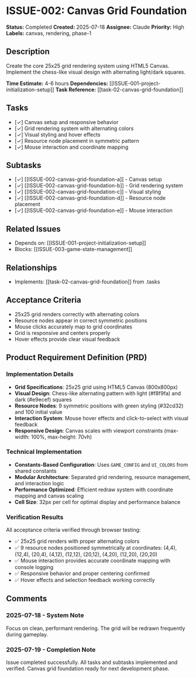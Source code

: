 # ISSUE-002: Canvas Grid Foundation

**Status:** Completed
**Created:** 2025-07-18
**Assignee:** Claude
**Priority:** High
**Labels:** canvas, rendering, phase-1

## Description

Create the core 25x25 grid rendering system using HTML5 Canvas. Implement the chess-like visual design with alternating light/dark squares.

**Time Estimate:** 4-6 hours
**Dependencies:** [[ISSUE-001-project-initialization-setup]]
**Task Reference:** [[task-02-canvas-grid-foundation]]

## Tasks

- [✓] Canvas setup and responsive behavior
- [✓] Grid rendering system with alternating colors
- [✓] Visual styling and hover effects
- [✓] Resource node placement in symmetric pattern
- [✓] Mouse interaction and coordinate mapping

## Subtasks

- [✓] [[ISSUE-002-canvas-grid-foundation-a]] - Canvas setup
- [✓] [[ISSUE-002-canvas-grid-foundation-b]] - Grid rendering system
- [✓] [[ISSUE-002-canvas-grid-foundation-c]] - Visual styling
- [✓] [[ISSUE-002-canvas-grid-foundation-d]] - Resource node placement
- [✓] [[ISSUE-002-canvas-grid-foundation-e]] - Mouse interaction

## Related Issues

- Depends on: [[ISSUE-001-project-initialization-setup]]
- Blocks: [[ISSUE-003-game-state-management]]

## Relationships

- Implements: [[task-02-canvas-grid-foundation]] from .tasks

## Acceptance Criteria

- 25x25 grid renders correctly with alternating colors
- Resource nodes appear in correct symmetric positions
- Mouse clicks accurately map to grid coordinates
- Grid is responsive and centers properly
- Hover effects provide clear visual feedback

## Product Requirement Definition (PRD)

### Implementation Details

- **Grid Specifications**: 25x25 grid using HTML5 Canvas (800x800px)
- **Visual Design**: Chess-like alternating pattern with light (#f8f9fa) and dark (#e9ecef) squares
- **Resource Nodes**: 9 symmetric positions with green styling (#32cd32) and 100 initial value
- **Interaction System**: Mouse hover effects and click-to-select with visual feedback
- **Responsive Design**: Canvas scales with viewport constraints (max-width: 100%, max-height: 70vh)

### Technical Implementation

- **Constants-Based Configuration**: Uses `GAME_CONFIG` and `UI_COLORS` from shared constants
- **Modular Architecture**: Separated grid rendering, resource management, and interaction logic
- **Performance Optimized**: Efficient redraw system with coordinate mapping and canvas scaling
- **Cell Size**: 32px per cell for optimal display and performance balance

### Verification Results

All acceptance criteria verified through browser testing:

- ✅ 25x25 grid renders with proper alternating colors
- ✅ 9 resource nodes positioned symmetrically at coordinates: (4,4), (12,4), (20,4), (4,12), (12,12), (20,12), (4,20), (12,20), (20,20)
- ✅ Mouse interaction provides accurate coordinate mapping with console logging
- ✅ Responsive behavior and proper centering confirmed
- ✅ Hover effects and selection feedback working correctly

## Comments

### 2025-07-18 - System Note

Focus on clean, performant rendering. The grid will be redrawn frequently during gameplay.

### 2025-07-19 - Completion Note

Issue completed successfully. All tasks and subtasks implemented and verified. Canvas grid foundation ready for next development phase.
